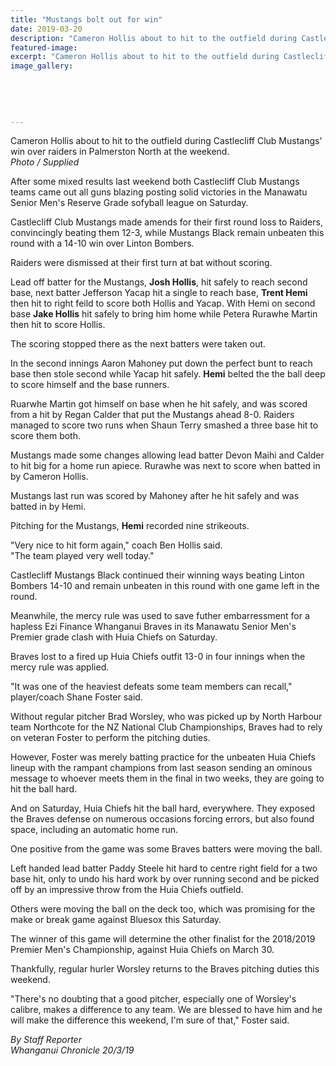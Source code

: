 ```yaml
---
title: "Mustangs bolt out for win"
date: 2019-03-20
description: "Cameron Hollis about to hit to the outfield during Castlecliff Club Mustangs' win over raiders in Palmerston North..."
featured-image: 
excerpt: "Cameron Hollis about to hit to the outfield during Castlecliff Club Mustangs' win over raiders in Palmerston North at the weekend."
image_gallery:
	
	
	
	
	
---
```


<p><span>Cameron Hollis about to hit to the outfield during Castlecliff Club Mustangs' win over raiders in Palmerston North at the weekend. <br /><em>Photo / Supplied</em></span></p>
<p class="element element-paragraph">After some mixed results last weekend both Castlecliff Club Mustangs teams came out all guns blazing posting solid victories in the Manawatu Senior Men's Reserve Grade sofyball league on Saturday.</p>
<p class="element element-paragraph">Castlecliff Club Mustangs made amends for their first round loss to Raiders, convincingly beating them 12-3, while Mustangs Black remain unbeaten this round with a 14-10 win over Linton Bombers.</p>
<p class="element element-paragraph">Raiders were dismissed at their first turn at bat without scoring.</p>
<p class="element element-paragraph">Lead off batter for the Mustangs, <strong>Josh Hollis</strong>, hit safely to reach second base, next batter Jefferson Yacap hit a single to reach base, <strong>Trent Hemi</strong> then hit to right feild to score both Hollis and Yacap. With Hemi on second base <strong>Jake Hollis</strong> hit safely to bring him home while Petera Rurawhe Martin then hit to score Hollis.</p>
<p class="element element-paragraph">The scoring stopped there as the next batters were taken out.</p>
<p class="element element-paragraph">In the second innings Aaron Mahoney put down the perfect bunt to reach base then stole second while Yacap hit safely. <strong>Hemi</strong> belted the the ball deep to score himself and the base runners.</p>
<p class="element element-paragraph">Ruarwhe Martin got himself on base when he hit safely, and was scored from a hit by Regan Calder that put the Mustangs ahead 8-0. Raiders managed to score two runs when Shaun Terry smashed a three base hit to score them both.</p>
<p class="element element-paragraph">Mustangs made some changes allowing lead batter Devon Maihi and Calder to hit big for a home run apiece. Rurawhe was next to score when batted in by Cameron Hollis.</p>
<p class="element element-paragraph">Mustangs last run was scored by Mahoney after he hit safely and was batted in by Hemi.</p>
<p class="element element-paragraph">Pitching for the Mustangs,&nbsp;<strong>Hemi</strong> recorded nine strikeouts.</p>
<p class="element element-paragraph">"Very nice to hit form again," coach Ben Hollis said.<br />"The team played very well today."</p>
<p class="element element-paragraph">Castlecliff Mustangs Black continued their winning ways beating Linton Bombers 14-10 and remain unbeaten in this round with one game left in the round.</p>
<p class="element element-paragraph">Meanwhile, the mercy rule was used to save futher embarressment for a hapless Ezi Finance Whanganui Braves in its Manawatu Senior Men's Premier grade clash with Huia Chiefs on Saturday.</p>
<p class="element element-paragraph">Braves lost to a fired up Huia Chiefs outfit 13-0 in four innings when the mercy rule was applied.</p>
<p class="element element-paragraph">"It was one of the heaviest defeats some team members can recall," player/coach Shane Foster said.</p>
<p class="element element-paragraph">Without regular pitcher Brad Worsley, who was picked up by North Harbour team Northcote for the NZ National Club Championships, Braves had to rely on veteran Foster to perform the pitching duties.</p>
<p class="element element-paragraph">However, Foster was merely batting practice for the unbeaten Huia Chiefs lineup with the rampant champions from last season sending an ominous message to whoever meets them in the final in two weeks, they are going to hit the ball hard.</p>
<p class="element element-paragraph">And on Saturday, Huia Chiefs hit the ball hard, everywhere. They exposed the Braves defense on numerous occasions forcing errors, but also found space, including an automatic home run.</p>
<p class="element element-paragraph">One positive from the game was some Braves batters were moving the ball.</p>
<p class="element element-paragraph">Left handed lead batter Paddy Steele hit hard to centre right field for a two base hit, only to undo his hard work by over running second and be picked off by an impressive throw from the Huia Chiefs outfield.</p>
<p class="element element-paragraph">Others were moving the ball on the deck too, which was promising for the make or break game against Bluesox this Saturday.</p>
<p class="element element-paragraph">The winner of this game will determine the other finalist for the 2018/2019 Premier Men's Championship, against Huia Chiefs on March 30.</p>
<p class="element element-paragraph">Thankfully, regular hurler Worsley returns to the Braves pitching duties this weekend.</p>
<p class="element element-paragraph">"There's no doubting that a good pitcher, especially one of Worsley's calibre, makes a difference to any team. We are blessed to have him and he will make the difference this weekend, I'm sure of that," Foster said.</p>
<p><span><em>By Staff Reporter<br />Whanganui Chronicle 20/3/19</em></span></p>


